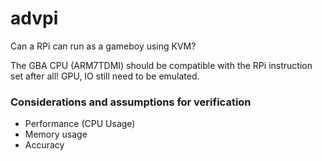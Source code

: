 # advpi

Can a RPi can run as a gameboy using KVM? 

The GBA CPU (ARM7TDMI) should be compatible with the RPi instruction set after all!
GPU, IO still need to be emulated.

### Considerations and assumptions for verification

- Performance (CPU Usage)
- Memory usage
- Accuracy




